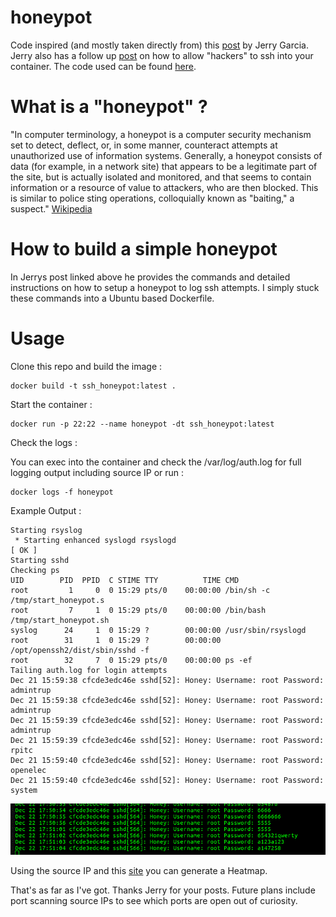 # honeypot

Code inspired (and mostly taken directly from) this [post](https://hackernoon.com/how-ive-captured-all-passwords-trying-to-ssh-into-my-server-d26a2a6263ec) by Jerry Garcia. Jerry also has a follow up [post](https://hackernoon.com/how-i-allowed-hackers-to-ssh-into-my-server-8e59984a491b) on how to allow "hackers" to ssh into your container. The code used can be found [here](https://github.com/bechampion/honey).  

# What is a "honeypot" ?

"In computer terminology, a honeypot is a computer security mechanism set to detect, deflect, or, in some manner, counteract attempts at unauthorized use of information systems. Generally, a honeypot consists of data (for example, in a network site) that appears to be a legitimate part of the site, but is actually isolated and monitored, and that seems to contain information or a resource of value to attackers, who are then blocked. This is similar to police sting operations, colloquially known as "baiting," a suspect." [Wikipedia](https://en.wikipedia.org/wiki/Honeypot_(computing))

# How to build a simple honeypot

In Jerrys post linked above he provides the commands and detailed instructions on how to setup a honeypot to log ssh attempts.  I simply stuck these commands into a Ubuntu based Dockerfile.

# Usage

Clone this repo and build the image :
```
docker build -t ssh_honeypot:latest .
```

Start the container :
```
docker run -p 22:22 --name honeypot -dt ssh_honeypot:latest
```

Check the logs :

You can exec into the container and check the /var/log/auth.log for full logging output including source IP or run :
```
docker logs -f honeypot
```

Example Output :
```
Starting rsyslog
 * Starting enhanced syslogd rsyslogd                                    [ OK ] 
Starting sshd
Checking ps
UID        PID  PPID  C STIME TTY          TIME CMD
root         1     0  0 15:29 pts/0    00:00:00 /bin/sh -c /tmp/start_honeypot.s
root         7     1  0 15:29 pts/0    00:00:00 /bin/bash /tmp/start_honeypot.sh
syslog      24     1  0 15:29 ?        00:00:00 /usr/sbin/rsyslogd
root        31     1  0 15:29 ?        00:00:00 /opt/openssh2/dist/sbin/sshd -f 
root        32     7  0 15:29 pts/0    00:00:00 ps -ef
Tailing auth.log for login attempts
Dec 21 15:59:38 cfcde3edc46e sshd[52]: Honey: Username: root Password: admintrup
Dec 21 15:59:38 cfcde3edc46e sshd[52]: Honey: Username: root Password: admintrup
Dec 21 15:59:39 cfcde3edc46e sshd[52]: Honey: Username: root Password: admintrup
Dec 21 15:59:39 cfcde3edc46e sshd[52]: Honey: Username: root Password: rpitc
Dec 21 15:59:40 cfcde3edc46e sshd[52]: Honey: Username: root Password: openelec
Dec 21 15:59:40 cfcde3edc46e sshd[52]: Honey: Username: root Password: system

```

![](honeypot.gif)

Using the source IP and this [site](http://ipheatmap.azurewebsites.net) you can generate a Heatmap.  

That's as far as I've got. Thanks Jerry for your posts. Future plans include port scanning source IPs to see which ports are open out of curiosity.
